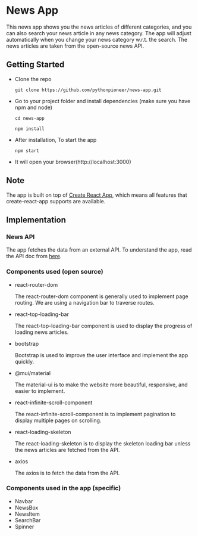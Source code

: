 # News App

This news app shows you the news articles of different categories, and you can also search your news article in any news category. The app will adjust automatically when you change your news category w.r.t. the search. The news articles are taken from the open-source news API.

## Getting Started

- Clone the repo

      git clone https://github.com/pythonpioneer/news-app.git

- Go to your project folder and install dependencies (make sure you have npm and node)

  ```
  cd news-app
  ```
  ```
  npm install
  ```

- After installation, To start the app

      npm start

- It will open your browser(http://localhost:3000)

## Note

The app is built on top of [Create React App](https://github.com/facebook/create-react-app), which means all features that create-react-app supports are available.

## Implementation

### News API

The app fetches the data from an external API. To understand the app, read the API doc from [here](https://newsdata.io/documentation/#latest-news).

### Components used (open source)

- react-router-dom

    The react-router-dom component is generally used to implement page routing. We are using a navigation bar to traverse routes.
  
- react-top-loading-bar

    The react-top-loading-bar component is used to display the progress of loading news articles.

- bootstrap

    Bootstrap is used to improve the user interface and implement the app quickly.
      
- @mui/material

    The material-ui is to make the website more beautiful, responsive, and easier to implement.
  
- react-infinite-scroll-component

    The react-infinite-scroll-component is to implement pagination to display multiple pages on scrolling.
  
- react-loading-skeleton

    The react-loading-skeleton is to display the skeleton loading bar unless the news articles are fetched from the API.
  
- axios

    The axios is to fetch the data from the API.

### Components used in the app (specific)

- Navbar
- NewsBox
- NewsItem
- SearchBar
- Spinner


